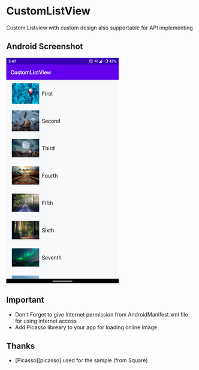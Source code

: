 # CustomListView
Custom Listview with custom design also supportable for API implementing

## Android Screenshot
<img src="/Image/Screenshot.jpg" width="300" height="600"> 

## Important
* Don't Forget to give Internet permission from AndroidManifest.xml file for using internet access
* Add Picasso libreary to your app for loading online Image

## Thanks
* [Picasso][picasso] used for the sample (from Square)
